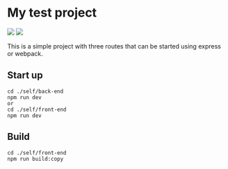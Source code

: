 # My test project 
<img src="https://img.shields.io/badge/node-v20.18.1-blue" />  <img src="https://img.shields.io/badge/npm-v10.8.2-blue" />

This is a simple project with three routes that can be started using express or webpack.


## Start up
```
cd ./self/back-end
npm run dev
or
cd ./self/front-end
npm run dev
```

## Build
```
cd ./self/front-end
npm run build:copy
```


